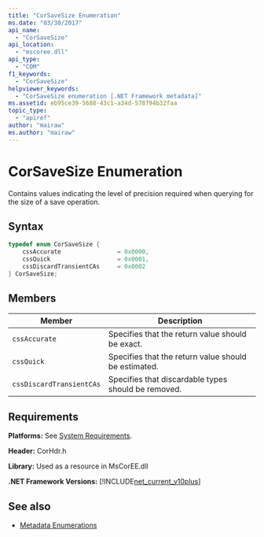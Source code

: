 ```yaml
---
title: "CorSaveSize Enumeration"
ms.date: "03/30/2017"
api_name: 
  - "CorSaveSize"
api_location: 
  - "mscoree.dll"
api_type: 
  - "COM"
f1_keywords: 
  - "CorSaveSize"
helpviewer_keywords: 
  - "CorSaveSize enumeration [.NET Framework metadata]"
ms.assetid: eb95ce39-5688-43c1-a34d-578794b32faa
topic_type: 
  - "apiref"
author: "mairaw"
ms.author: "mairaw"
---
```

# CorSaveSize Enumeration
Contains values indicating the level of precision required when querying for the size of a save operation.  
  
## Syntax  
  
```cpp  
typedef enum CorSaveSize {  
    cssAccurate                = 0x0000,   
    cssQuick                   = 0x0001,   
    cssDiscardTransientCAs     = 0x0002  
} CorSaveSize;  
```  
  
## Members  
  
|Member|Description|  
|------------|-----------------|  
|`cssAccurate`|Specifies that the return value should be exact.|  
|`cssQuick`|Specifies that the return value should be estimated.|  
|`cssDiscardTransientCAs`|Specifies that discardable types should be removed.|  
  
## Requirements  
 **Platforms:** See [System Requirements](../../../../docs/framework/get-started/system-requirements.md).  
  
 **Header:** CorHdr.h  
  
 **Library:** Used as a resource in MsCorEE.dll  
  
 **.NET Framework Versions:** [!INCLUDE[net_current_v10plus](../../../../includes/net-current-v10plus-md.md)]  
  
## See also

- [Metadata Enumerations](../../../../docs/framework/unmanaged-api/metadata/metadata-enumerations.md)
